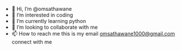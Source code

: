 - 👋 Hi, I’m @omsathawane
- 👀 I’m interested in coding
- 🌱 I’m currently learning python
- 💞️ I’m looking to collaborate with me
- 📫 How to reach me this is my email omsathawane1000@gmail.com connect with me

<!---
omsathawane/omsathawane is a ✨ special ✨ repository because its `README.md` (this file) appears on your GitHub profile.
You can click the Preview link to take a look at your changes.
--->

